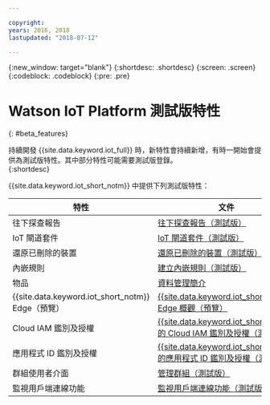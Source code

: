 ```yaml
---

copyright:
years: 2016, 2018
lastupdated: "2018-07-12"

---
```


{:new_window: target="blank"}
{:shortdesc: .shortdesc}
{:screen: .screen}
{:codeblock: .codeblock}
{:pre: .pre}

# Watson IoT Platform 測試版特性
{: #beta_features}

持續開發 {{site.data.keyword.iot_full}} 時，新特性會持續新增，有時一開始會提供為測試版特性。其中部分特性可能需要測試版登錄。  
{:shortdesc}

{{site.data.keyword.iot_short_notm}} 中提供下列測試版特性：

特性          |文件                
------------- | -------------
往下探查報告|[往下探查報告（測試版）](reference/security/RM_security.html#drill_down)
IoT 閘道套件|[IoT 閘道套件（測試版）](gateways/iotgw.html#gw_package)
還原已刪除的裝置| [還原已刪除的裝置（測試版）](iotplatform_task.html#restore_device)
內嵌規則| [建立內嵌規則（測試版）](information_management/im_rules.html)
物品| [資料管理簡介](GA_information_management/ga_im_device_twin.html#device_twins)
{{site.data.keyword.iot_short_notm}} Edge（預覽）| [{{site.data.keyword.iot_short_notm}} Edge 概觀（預覽）](edge/WIoTP_edge.html)
Cloud IAM 鑑別及授權| [{{site.data.keyword.iot_short_notm}} 的 Cloud IAM 鑑別及授權（測試版）](reference/security/cloud_iam.html)
應用程式 ID 鑑別及授權| [{{site.data.keyword.iot_short_notm}} 的應用程式 ID 鑑別及授權（測試版）](reference/security/app_id.html)
群組使用者介面| [管理群組（測試版）](manage_groups.html#groups_overview)
監視用戶端連線功能| [監視用戶端連線功能（測試版）](reference/security/client_connect.html)
